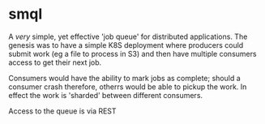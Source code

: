# smql

A *very* simple, yet effective 'job queue' for distributed applications.  The genesis was to have a simple K8S deployment where producers could submit work (eg a file to process in S3) and then have multiple consumers access to get their next job. 

Consumers would have the ability to mark jobs as complete; should a consumer crash therefore, otherrs would be able to pickup the work. In effect the work is 'sharded' between different consumers. 

Access to the queue is via REST



